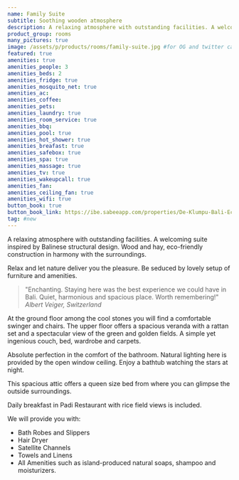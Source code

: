```yaml
---
name: Family Suite
subtitle: Soothing wooden atmosphere
description: A relaxing atmosphere with outstanding facilities. A welcoming suite with Balinese structural design. Wood and hay, eco-friendly construction in harmony with the surroundings. Lovely setup of furniture and amenities.
product_group: rooms
many_pictures: true
image: /assets/p/products/rooms/family-suite.jpg #for OG and twitter cards
featured: true
amenities: true
amenities_people: 3
amenities_beds: 2
amenities_fridge: true
amenities_mosquito_net: true
amenities_ac:
amenities_coffee:
amenities_pets:
amenities_laundry: true
amenities_room_service: true
amenities_bbq:
amenities_pool: true
amenities_hot_shower: true
amenities_breafast: true
amenities_safebox: true
amenities_spa: true
amenities_massage: true
amenities_tv: true
amenities_wakeupcall: true
amenities_fan:
amenities_ceiling_fan: true
amenities_wifi: true
button_book: true
button_book_link: https://ibe.sabeeapp.com/properties/De-Klumpu-Bali-Eco-Tradi-Place-booking/?p=bSp831be9556e4632b9
tag: #new
---
```

A relaxing atmosphere with outstanding facilities. A welcoming suite inspired by Balinese structural design. Wood and hay, eco-friendly construction in harmony with the surroundings.

Relax and let nature deliver you the pleasure. Be seduced by lovely setup of furniture and amenities.

>"Enchanting. Staying here was the best experience we could have in Bali. Quiet, harmonious and spacious place. Worth remembering!" _Albert Veiger, Switzerland_

At the ground floor among the cool stones you will find a comfortable swinger and chairs.  The upper floor offers a spacious veranda with a rattan set and a spectacular view of the green and golden fields. A simple yet ingenious couch, bed, wardrobe and carpets.

Absolute perfection in the comfort of the bathroom. Natural lighting here is provided by the open window ceiling. Enjoy a bathtub watching the stars at night.

This spacious attic offers a queen size bed from where you can glimpse the outside surroundings.

Daily breakfast in Padi Restaurant with rice field views is included.

We will provide you with:

- Bath Robes and Slippers  
- Hair Dryer   
- Satellite Channels  
- Towels and Linens  
- All Amenities such as island-produced natural soaps, shampoo and moisturizers.

